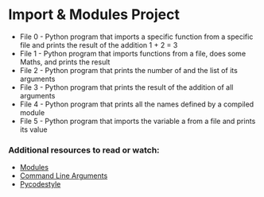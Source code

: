 # Import & Modules Project

- File 0 - Python program that imports a specific function from a specific file and prints the result of the addition 1 + 2 = 3
- File 1 - Python program that imports functions from a file, does some Maths, and prints the result
- File 2 - Python program that prints the number of and the list of its arguments
- File 3 - Python program that prints the result of the addition of all arguments
- File 4 - Python program that prints all the names defined by a compiled module
- File 5 - Python program that imports the variable a from a file and prints its value

### Additional resources to read or watch:
- [Modules](https://docs.python.org/3/tutorial/modules.html)
- [Command Line Arguments](https://docs.python.org/3/tutorial/stdlib.html#command-line-arguments)
- [Pycodestyle](https://pypi.org/project/pycodestyle/)
